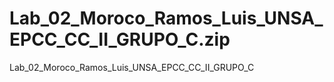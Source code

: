 # Lab_02_Moroco_Ramos_Luis_UNSA_EPCC_CC_II_GRUPO_C.zip
Lab_02_Moroco_Ramos_Luis_UNSA_EPCC_CC_II_GRUPO_C
